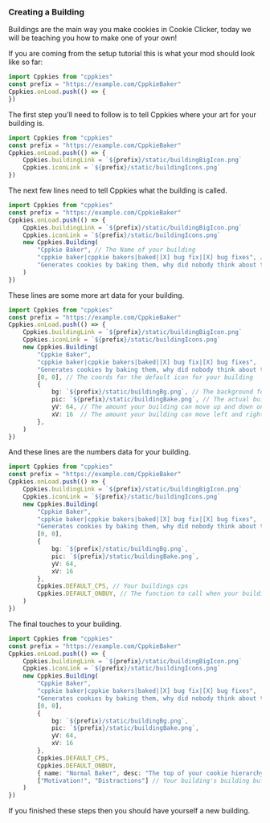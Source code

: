 ### Creating a Building

Buildings are the main way you make cookies in Cookie Clicker, today we will be teaching you how to make one of your own!

If you are coming from the setup tutorial this is what your mod should look like so far:
```ts
import Cppkies from "cppkies"
const prefix = "https://example.com/CppkieBaker"
Cppkies.onLoad.push(() => {
})
```

The first step you'll need to follow is to tell Cppkies where your art for your building is.

```ts
import Cppkies from "cppkies"
const prefix = "https://example.com/CppkieBaker"
Cppkies.onLoad.push(() => {
	Cppkies.buildingLink = `${prefix}/static/buildingBigIcon.png`
	Cppkies.iconLink = `${prefix}/static/buildingIcons.png`
})
```

The next few lines need to tell Cppkies what the building is called. 

```ts
import Cppkies from "cppkies"
const prefix = "https://example.com/CppkieBaker"
Cppkies.onLoad.push(() => {
	Cppkies.buildingLink = `${prefix}/static/buildingBigIcon.png`
	Cppkies.iconLink = `${prefix}/static/buildingIcons.png`
	new Cppkies.Building(
		"Cppkie Baker", // The Name of your building
		"cppkie baker|cppkie bakers|baked|[X] bug fix|[X] bug fixes", // name of your building in a sentence, and then it plural, then what boosts your building when a sugar lump is added, then it plural
		"Generates cookies by baking them, why did nobody think about this?", // How your building generates cookies
	)
})
```

These lines are some more art data for your building. 
```ts
import Cppkies from "cppkies"
const prefix = "https://example.com/CppkieBaker"
Cppkies.onLoad.push(() => {
	Cppkies.buildingLink = `${prefix}/static/buildingBigIcon.png`
	Cppkies.iconLink = `${prefix}/static/buildingIcons.png`
	new Cppkies.Building(
		"Cppkie Baker",
		"cppkie baker|cppkie bakers|baked|[X] bug fix|[X] bug fixes",
		"Generates cookies by baking them, why did nobody think about this?",
		[0, 0], // The coords for the default icon for your building
		{
			bg: `${prefix}/static/buildingBg.png`, // The background for your building on the building screen
			pic: `${prefix}/static/buildingBake.png`, // The actual building pic on the building screen
			yV: 64, // The amount your building can move up and down on the building screen in pixels
			xV: 16  // The amount your building can move left and right on the building screen in pixels
		},
	)
})
```

And these lines are the numbers data for your building.
```ts
import Cppkies from "cppkies"
const prefix = "https://example.com/CppkieBaker"
Cppkies.onLoad.push(() => {
	Cppkies.buildingLink = `${prefix}/static/buildingBigIcon.png`
	Cppkies.iconLink = `${prefix}/static/buildingIcons.png`
	new Cppkies.Building(
		"Cppkie Baker",
		"cppkie baker|cppkie bakers|baked|[X] bug fix|[X] bug fixes",
		"Generates cookies by baking them, why did nobody think about this?",
		[0, 0],
		{
			bg: `${prefix}/static/buildingBg.png`,
			pic: `${prefix}/static/buildingBake.png`,
			yV: 64,
			xV: 16
		},
		Cppkies.DEFAULT_CPS, // Your buildings cps
		Cppkies.DEFAULT_ONBUY, // The function to call when your building gets bought but don't worry about this
	)
})
```

The final touches to your building.

```ts
import Cppkies from "cppkies"
const prefix = "https://example.com/CppkieBaker"
Cppkies.onLoad.push(() => {
	Cppkies.buildingLink = `${prefix}/static/buildingBigIcon.png`
	Cppkies.iconLink = `${prefix}/static/buildingIcons.png`
	new Cppkies.Building(
		"Cppkie Baker",
		"cppkie baker|cppkie bakers|baked|[X] bug fix|[X] bug fixes",
		"Generates cookies by baking them, why did nobody think about this?",
		[0, 0],
		{
			bg: `${prefix}/static/buildingBg.png`,
			pic: `${prefix}/static/buildingBake.png`,
			yV: 64,
			xV: 16
		},
		Cppkies.DEFAULT_CPS,
		Cppkies.DEFAULT_ONBUY,
		{ name: "Normal Baker", desc: "The top of your cookie hierarchy", icon: [1, 0] }, // Your buildings data on business day
		["Motivation!", "Distractions"] // Your building's building buff and building debuff
	)
})
```

If you finished these steps then you should have yourself a new building. 
